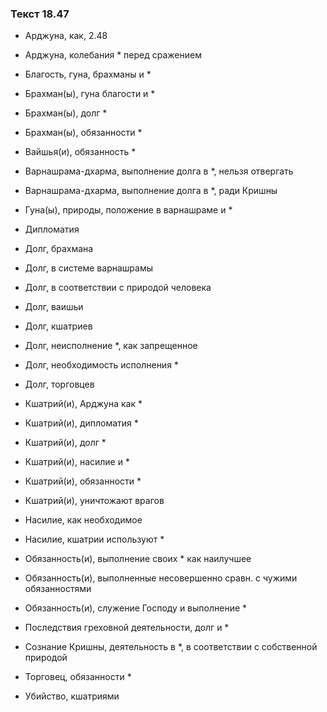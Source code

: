### Текст 18.47

- Арджуна, как, 2.48

- Арджуна, колебания * перед сражением

- Благость, гуна, брахманы и *

- Брахман(ы), гуна благости и *

- Брахман(ы), долг *

- Брахман(ы), обязанности *

- Вайшья(и), обязанность *

- Варнашрама-дхарма, выполнение долга в *, нельзя отвергать

- Варнашрама-дхарма, выполнение долга в *, ради Кришны

- Гуна(ы), природы, положение в варнашраме и *

- Дипломатия

- Долг, брахмана

- Долг, в системе варнашрамы

- Долг, в соответствии с природой человека

- Долг, ваишьи

- Долг, кшатриев

- Долг, неисполнение *, как запрещенное

- Долг, необходимость исполнения *

- Долг, торговцев

- Кшатрий(и), Арджуна как *

- Кшатрий(и), дипломатия *

- Кшатрий(и), долг *

- Кшатрий(и), насилие и *

- Кшатрий(и), обязанности *

- Кшатрий(и), уничтожают врагов

- Насилие, как необходимое

- Насилие, кшатрии используют *

- Обязанность(и), выполнение своих * как наилучшее

- Обязанность(и), выполненные несовершенно сравн. с чужими обязанностями

- Обязанность(и), служение Господу и выполнение *

- Последствия греховной деятельности, долг и *

- Сознание Кришны, деятельность в *, в соответствии с собственной природой

- Торговец, обязанности *

- Убийство, кшатриями
	
